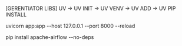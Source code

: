 [GERENTIATOR LIBS]
UV 
    -> UV INIT
    -> UV VENV
    -> UV ADD
    -> UV PIP INSTALL

uvicorn app:app --host 127.0.0.1 --port 8000 --reload

pip install apache-airflow --no-deps